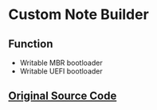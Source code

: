 # Custom Note Builder

## Function

* Writable MBR bootloader
* Writable UEFI bootloader

## [Original Source Code](https://github.com/WobbyChip/Delphi/blob/master/MBR%20UEFI%20-%20Note%20Builder/README.md)
